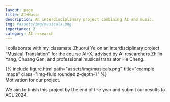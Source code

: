 ```yaml
---
layout: page
title: AI+Music
description: An interdisciplinary project combining AI and music.
img: #assets/img/musicals.png
importance: 2
category: AI research
---
```


I collaborate with my classmate Zhuorui Ye on an interdisciplinary project “Musical Translation” for the course AI+X, advised by AI researchers Zhilin Yang, Chuang Gan, and professional musical translator He Cheng.

<div class="row">
    <div class="col-sm mt-3 mt-md-0">
        {% include figure.html path="assets/img/musicals.png" title="example image" class="img-fluid rounded z-depth-1" %}
    </div>
</div>
<div class="caption">
    Motivation for our project.
</div>

We aim to finish this project by the end of the year and submit our results to ACL 2024.